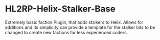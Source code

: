 # HL2RP-Helix-Stalker-Base
Extremely basic faction Plugin, that adds stalkers to Helix. Allows for additions and its simplicity can provide a template for the stalker bits to be changed to create new factions for less experienced coders. 

